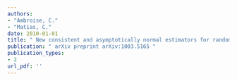 ```yaml
---
authors: 
- "Ambroise, C."
- "Matias, C."
date: 2010-01-01
title: " New consistent and asymptotically normal estimators for random graph mixture models "
publication: " arXiv preprint arXiv:1003.5165 "
publication_types:
- 2
url_pdf: ''
---
```

